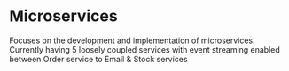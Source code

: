 # Microservices
Focuses on the development and implementation of microservices. Currently having 5 loosely coupled services with event streaming enabled between Order service to Email &amp; Stock services
